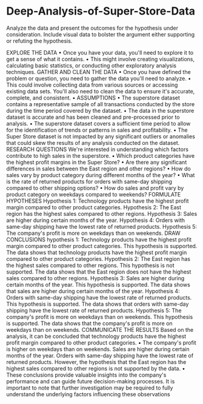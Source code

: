 # Deep-Analysis-of-Super-Store-Data
Analyze the data and present the outcomes for the hypothesis under consideration. Include visual data to bolster the argument either supporting or refuting the hypothesis.


EXPLORE THE DATA
•
Once you have your data, you'll need to explore it to get a sense of what it contains.
•
This might involve creating visualizations, calculating basic statistics, or conducting other exploratory analysis techniques.
GATHER AND CLEAN THE DATA
•
Once you have defined the problem or question, you need to gather the data you'll need to analyze.
•
This could involve collecting data from various sources or accessing existing data sets. You'll also need to clean the data to ensure it's accurate, complete, and consistent.
•
ASSUMPTIONS
•
The superstore dataset contains a representative sample of all transactions conducted by the store during the time period covered by the dataset.
•
The data in the superstore dataset is accurate and has been cleaned and pre-processed prior to analysis.
•
The superstore dataset covers a sufficient time period to allow for the identification of trends or patterns in sales and profitability.
•
The Super Store dataset is not impacted by any significant outliers or anomalies that could skew the results of any analysis conducted on the dataset.
RESEARCH QUESTIONS
We're interested in understanding which factors contribute to high sales in the superstore.
• Which product categories have the highest profit margins in the Super Store?
• Are there any significant differences in sales between the East region and other regions?
• How do sales vary by product category during different months of the year?
• What is the rate of returned products for orders with same-day shipping compared to other shipping options?
• How do sales and profit vary by product category on weekdays compared to weekends?
FORMULATE HYPOTHESES
Hypothesis 1: Technology products have the highest profit margin compared to other product categories.
Hypothesis 2: The East region has the highest sales compared to other regions.
Hypothesis 3: Sales are higher during certain months of the year.
Hypothesis 4: Orders with same-day shipping have the lowest rate of returned products.
Hypothesis 5: The company's profit is more on weekdays than on weekends.
DRAW CONCLUSIONS
hypothesis 1: Technology products have the highest profit margin compared to other product categories. This hypothesis is supported. The data shows that technology products have the highest profit margin compared to other product categories.
Hypothesis 2: The East region has the highest sales compared to other regions. This hypothesis is not supported. The data shows that the East region does not have the highest sales compared to other regions.
Hypothesis 3: Sales are higher during certain months of the year. This hypothesis is supported. The data shows that sales are higher during certain months of the year.
Hypothesis 4: Orders with same-day shipping have the lowest rate of returned products. This hypothesis is supported. The data shows that orders with same-day shipping have the lowest rate of returned products.
Hypothesis 5: The company's profit is more on weekdays than on weekends. This hypothesis is supported. The data shows that the company's profit is more on weekdays than on weekends.
COMMUNICATE THE RESULTS
Based on the analysis, it can be concluded that technology products have the highest profit margin compared to other product categories.
• The company's profit is higher on weekdays than on weekends. Sales are higher during certain months of the year.
Orders with same-day shipping have the lowest rate of returned products. However, the hypothesis that the East region has the highest sales compared to other regions is not supported by the data.
• These conclusions provide valuable insights into the company's performance and can guide future decision-making processes.
It is important to note that further investigation may be required to fully understand the underlying factors influencing these observations
